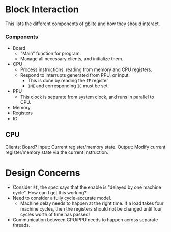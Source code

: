 # Block Interaction

This lists the different components of gblite and how they should interact.

### Components

- Board
    - "Main" function for program.
    - Manage all necessary clients, and initialize them.
- CPU
    - Process instructions, reading from memory and CPU registers.
    - Respond to interrupts generated from PPU, or input.
        - This is done by reading the `IF` register
        - `IME` and corresponding `IE` must be set.
- PPU
    - This clock is separate from system clock, and runs in parallel to CPU.
- Memory
- Registers
- IO


## CPU

Clients: Board?
Input: Current register/memory state.
Output: Modify current register/memory state via the current instruction.

# Design Concerns

- Consider `EI`, the spec says that the enable is "delayed by one machine cycle". How can I get
  this working?
- Need to consider a fully cycle-accurate model.
    - Machine delay needs to happen at the right time. If a load takes four machine cycles, then
      the registers should not be changed until four cycles worth of time has passed!
- Communication between CPU/PPU needs to happen across separate threads.
